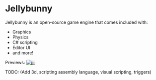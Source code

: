# Jellybunny
Jellybunny is an open-source game engine that comes included with:
- Graphics
- Physics
- C# scripting
- Editor UI
- and more!

Previews:
![jjjj](https://github.com/user-attachments/assets/20f2bf77-5713-4e55-87e1-150151b770e8)


TODO: (Add 3d, scripting assembly language, visual scripting, triggers)
